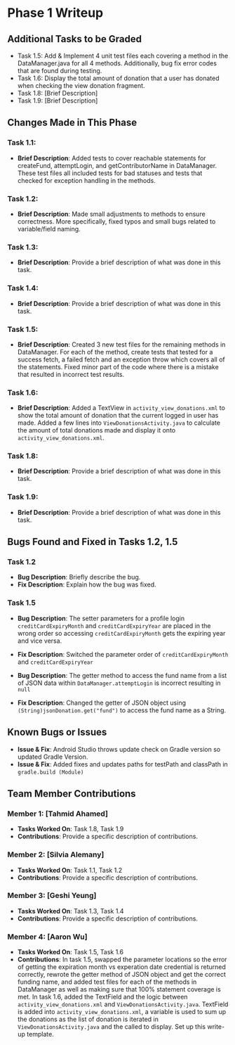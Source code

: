 # Phase 1 Writeup

## Additional Tasks to be Graded
- Task 1.5: Add & Implement 4 unit test files each covering a method in the DataManager.java for all 4 methods. Additionally, bug fix error codes that are found during testing.
- Task 1.6: Display the total amount of donation that a user has donated when checking the view donation fragment.
- Task 1.8: [Brief Description]
- Task 1.9: [Brief Description]

## Changes Made in This Phase

### Task 1.1:
- **Brief Description**: Added tests to cover reachable statements for createFund, attemptLogin, and getContributorName in DataManager. These test files all included tests for bad statuses and tests that checked for exception handling in the methods.
 
### Task 1.2:
- **Brief Description**: Made small adjustments to methods to ensure correctness. More specifically, fixed typos and small bugs related to variable/field naming.

### Task 1.3:
- **Brief Description**: Provide a brief description of what was done in this task.

### Task 1.4:
- **Brief Description**: Provide a brief description of what was done in this task.

### Task 1.5:
- **Brief Description**: Created 3 new test files for the remaining methods in DataManager. For each of the method, create tests that tested for a success fetch, a failed fetch and an exception throw which covers all of the statements. Fixed minor part of the code where there is a mistake that resulted in incorrect test results.

### Task 1.6:
- **Brief Description**: Added a TextView in `activity_view_donations.xml` to show the total amount of donation that the current logged in user has made. Added a few lines into `ViewDonationsActivity.java` to calculate the amount of total donations made and display it onto `activity_view_donations.xml`.

### Task 1.8:
- **Brief Description**: Provide a brief description of what was done in this task.

### Task 1.9:
- **Brief Description**: Provide a brief description of what was done in this task.

## Bugs Found and Fixed in Tasks 1.2, 1.5 
### Task 1.2
- **Bug Description**: Briefly describe the bug.
- **Fix Description**: Explain how the bug was fixed.

### Task 1.5
- **Bug Description**: The setter parameters for a profile login `creditCardExpiryMonth` and `creditCardExpiryYear` are placed in the wrong order so accessing `creditCardExpiryMonth` gets the expiring year and vice versa.
- **Fix Description**: Switched the parameter order of `creditCardExpiryMonth` and `creditCardExpiryYear`

- **Bug Description**: The getter method to access the fund name from a list of JSON data within `DataManager.attemptLogin` is incorrect resulting in `null`
- **Fix Description**: Changed the getter of JSON object using `(String)jsonDonation.get("fund")` to access the fund name as a String.

## Known Bugs or Issues
- **Issue & Fix**: Android Studio throws update check on Gradle version so updated Gradle Version.
- **Issue & Fix**: Added fixes and updates paths for testPath and classPath in `gradle.build (Module)`

## Team Member Contributions
### Member 1: [Tahmid Ahamed]
- **Tasks Worked On**: Task 1.8, Task 1.9
- **Contributions**: Provide a specific description of contributions.

### Member 2: [Silvia Alemany] 
- **Tasks Worked On**: Task 1.1, Task 1.2
- **Contributions**: Provide a specific description of contributions.

### Member 3: [Geshi Yeung]
- **Tasks Worked On**: Task 1.3, Task 1.4
- **Contributions**: Provide a specific description of contributions.

### Member 4: [Aaron Wu]
- **Tasks Worked On**: Task 1.5, Task 1.6
- **Contributions**: In task 1.5, swapped the parameter locations so the error of getting the expiration month vs experation date credential is returned correctly, rewrote the getter method of JSON object and get the correct funding name, and added test files for each of the methods in DataManager as well as making sure that 100% statement coverage is met. In task 1.6, added the TextField and the logic between `activity_view_donations.xml` and `ViewDonationsActivity.java`. TextField is added into `activity_view_donations.xml`, a variable is used to sum up the donations as the list of donation is iterated in `ViewDonationsActivity.java` and the called to display. Set up this write-up template.
